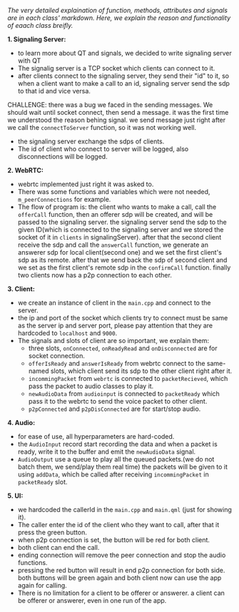 *The very detailed explaination of function, methods, attributes and signals are in each class' markdown. Here, we explain the reason and functionality of eaach class breifly.*



**1. Signaling Server:**

- to learn more about QT and signals, we decided to write signaling server with QT
- The signalig server is a TCP socket which clients can connect to it.
- after clients connect to the signaling server, they send their "id" to it, so when a client want to make a call to an id, signaling server send the sdp to that id and vice versa.

CHALLENGE: there was a bug we faced in the sending messages. We should wait until socket connect, then send a message. it was the first time we understood the reason behing signal. we send message just right after we call the `connectToServer` function, so it was not working well.

- the signaling server exchange the sdps of clients.
- The id of client who connect to server will be logged, also disconnections will be logged.


**2. WebRTC:**

- webrtc implemented just right it was asked to.
- There was some functions and variables which were not needed, `m_peerConnections` for example.
- The flow of program is: the client who wants to make a call, call the `offerCall` function, then an offerer sdp will be created, and will be passed to the signaling server. the signaling server send the sdp to the given ID(which is connected to the signaling server and we stored the socket of it in `clients` in signalingServer). after that the second client receive the sdp and call the `answerCall` function, we generate an answerer sdp for local client(second one) and we set the first client's sdp as its remote. after that we send back the sdp of second client and we set as the first client's remote sdp in the `confirmCall` function. finally two clients now has a p2p connection to each other.


**3. Client:**

- we create an instance of client in the `main.cpp` and connect to the server.
- the ip and port of the socket which clients try to connect must be same as the server ip and server port, please pay attention that they are hardcoded to `localhost` and `9000`.
- The signals and slots of client are so important, we explain them:
    - three slots, `onConnected`, `onReadyRead` and `onDisconnected` are for socket connection.
    - `offerIsReady` and `answerIsReady` from webrtc connect to the same-named slots, which client send its sdp to the other client right after it.
    - `incommingPacket` from `webrtc` is connected to `packetRecieved`, which pass the packet to audio classes to play it.
    - `newAudioData` from `audioinput` is connected to `packetReady` which pass it to the webrtc to send the voice packet to other client.
    - `p2pConnected` and `p2pDisConnected` are for start/stop audio.

**4. Audio:**

- for ease of use, all hyperparameters are hard-coded.
- the `AudioInput` record start recording the data and when a packet is ready, write it to the buffer and emit the `newAudioData` signal.
- `AudioOutput` use a queue to play all the queued packets.(we do not batch them, we send/play them real time) the packets will be given to it using `addData`, which be called after receiving `incommingPacket` in `packetReady` slot.


**5. UI:**

- we hardcoded the callerId in the `main.cpp` and `main.qml` (just for showing it).
- The caller enter the id of the client who they want to call, after that it press the green button.
- when p2p connection is set, the button will be red for both client.
- both client can end the call.
- ending connection will remove the peer connection and stop the audio functions.
- pressing the red button will result in end p2p connection for both side. both buttons will be green again and both client now can use the app again for calling. 
- There is no limitation for a client to be offerer or answerer. a client can be offerer or answerer, even in one run of the app.